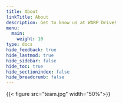 ```yaml
---
title: About
linkTitle: About
description: Get to know us at WARP Drive!
menu:
  main:
    weight: 10
type: docs
hide_feedback: true
hide_lastmod: true
hide_sidebar: false
hide_toc: true
hide_sectionindex: false
hide_breadcrumb: false
---
```

{{< figure src="team.jpg" width="50%">}}